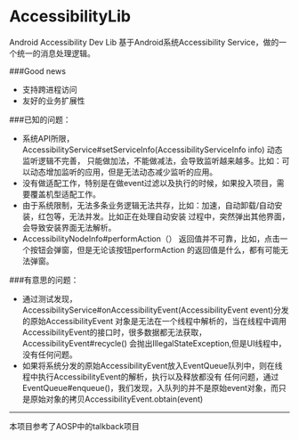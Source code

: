 # AccessibilityLib
Android Accessibility Dev Lib
基于Android系统Accessibility Service，做的一个统一的消息处理逻辑。

###Good news
- 支持跨进程访问
- 友好的业务扩展性

###已知的问题：
- 系统API所限，AccessibilityService#setServiceInfo(AccessibilityServiceInfo info) 动态监听逻辑不完善，
只能做加法，不能做减法，会导致监听越来越多。比如：可以动态增加监听的应用，但是无法动态减少监听的应用。
- 没有做适配工作，特别是在做event过滤以及执行的时候，如果投入项目，需要覆盖机型适配工作。
- 由于系统限制，无法多条业务逻辑无法共存，比如：加速，自动卸载/自动安装，红包等，无法并发。比如正在处理自动安装
过程中，突然弹出其他界面，会导致安装界面无法解析。
- AccessibilityNodeInfo#performAction（） 返回值并不可靠，比如，点击一个按钮会弹窗，但是无论该按钮performAction
的返回值是什么，都有可能无法弹窗。

###有意思的问题：
- 通过测试发现，AccessibilityService#onAccessibilityEvent(AccessibilityEvent event)分发的原始AccessibilityEvent
对象是无法在一个线程中解析的，当在线程中调用AccessibilityEvent的接口时，很多数据都无法获取，AccessibilityEvent#recycle()
会抛出IllegalStateException,但是UI线程中，没有任何问题。
- 如果将系统分发的原始AccessibilityEvent放入EventQueue队列中，则在线程中执行AccessibilityEvent的解析，执行以及释放都没有
任何问题，通过EventQueue#enqueue()，我们发现，入队列的并不是原始event对象，而只是原始对象的拷贝AccessibilityEvent.obtain(event)

-----

本项目参考了AOSP中的talkback项目